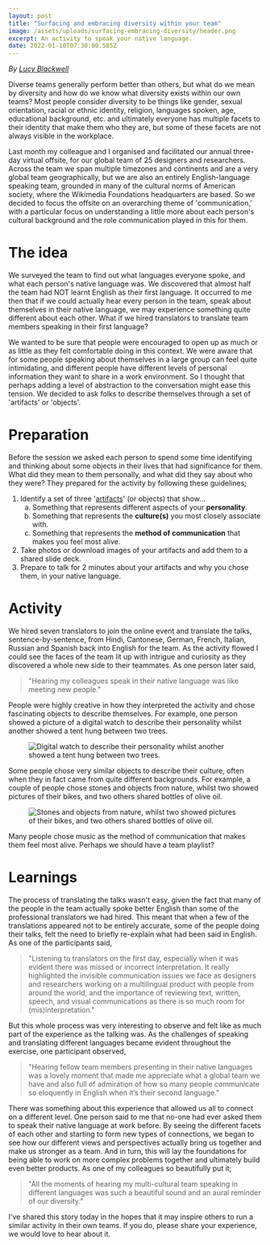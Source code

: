 ```yaml
---
layout: post
title: "Surfacing and embracing diversity within your team"
image: /assets/uploads/surfacing-embracing-diversity/header.png
excerpt: An activity to speak your native language.
date: 2022-01-10T07:30:00.585Z
---
```


_By [Lucy Blackwell](https://lucyblackwell.medium.com/)_

Diverse teams generally perform better than others, but what do we mean by diversity and how do we know what diversity exists within our own teams?  Most people consider diversity to be things like gender, sexual orientation, racial or ethnic identity, religion, languages spoken, age, educational background, etc. and ultimately everyone has multiple facets to their identity that make them who they are, but some of these facets are not always visible in the workplace.

Last month my colleague and I organised and facilitated our annual three-day virtual offsite, for our global team of 25 designers and researchers. Across the team we span multiple timezones and continents and are a very global team geographically, but we are also an entirely English-language speaking team, grounded in many of the cultural norms of American society, where the Wikimedia Foundations headquarters are based. So we decided to focus the offsite on an overarching theme of 'communication,' with a particular focus on understanding a little more about each person's cultural background and the role communication played in this for them.

# The idea

We surveyed the team to find out what languages everyone spoke, and what each person's native language was. We discovered that almost half the team had NOT learnt English as their first language. It occurred to me then that if we could actually hear every person in the team, speak about themselves in their native language, we may experience something quite different about each other. What if we hired translators to translate team members speaking in their first language?

We wanted to be sure that people were encouraged to open up as much or as little as they felt comfortable doing in this context. We were aware that for some people speaking about themselves in a large group can feel quite intimidating, and different people have different levels of personal information they want to share in a work environment. So I thought that perhaps adding a level of abstraction to the conversation might ease this tension. We decided to ask folks to describe themselves through a set of 'artifacts' or 'objects'.

# Preparation

Before the session we asked each person to spend some time identifying and thinking about some objects in their lives that had significance for them. What did they mean to them personally, and what did they say about who they were? They prepared for the activity by following these guidelines;

1. Identify a set of three '<a href="https://en.wiktionary.org/wiki/artifact" target="_blank">artifacts</a>' (or objects) that show…<br>
    <ol type="a">
        <li>Something that represents different aspects of your <strong>personality</strong>.</li>
        <li>Something that represents the <strong>culture(s)</strong> you most closely associate with.</li>
        <li>Something that represents the <strong>method of communication</strong> that makes you feel most alive.</li>
    </ol>
2. Take photos or download images of your artifacts and add them to a shared slide deck.
3. Prepare to talk for 2 minutes about your artifacts and why you chose them, in your native language.

# Activity

We hired seven translators to join the online event and translate the talks, sentence-by-sentence, from Hindi, Cantonese, German, French, Italian, Russian and Spanish back into English for the team. As the activity flowed I could see the faces of the team lit up with intrigue and curiosity as they discovered a whole new side to their teammates. As one person later said,

> "Hearing my colleagues speak in their native language was like meeting new people."

People were highly creative in how they interpreted the activity and chose fascinating objects to describe themselves. For example, one person showed a picture of a digital watch to describe their personality whilst another showed a tent hung between two trees.

<figure>
  <img src="{{ "/assets/uploads/surfacing-embracing-diversity/watch-tent.png" | relative_url }}" alt="Digital watch to describe their personality whilst another showed a tent hung between two trees.">
</figure>

Some people chose very similar objects to describe their culture, often when they in fact came from quite different backgrounds. For example, a couple of people chose stones and objects from nature, whilst two showed pictures of their bikes, and two others shared bottles of olive oil.

<figure>
  <img src="{{ "/assets/uploads/surfacing-embracing-diversity/nature-objects.png" | relative_url }}" alt="Stones and objects from nature, whilst two showed pictures of their bikes, and two others shared bottles of olive oil.">
</figure>

Many people chose music as the method of communication that makes them feel most alive.  Perhaps we should have a team playlist?


# Learnings

The process of translating the talks wasn't easy, given the fact that many of the people in the team actually spoke better English than some of the professional translators we had hired. This meant that when a few of the translations appeared not to be entirely accurate, some of the people doing their talks, felt the need to briefly re-explain what had been said in English.  As one of the participants said,

> "Listening to translators on the first day, especially when it was evident there was missed or incorrect interpretation. It really highlighted the invisible communication issues we face as designers and researchers working on a multilingual product with people from around the world, and the importance of reviewing text, written, speech, and visual communications as there is so much room for (mis)interpretation."

But this whole process was very interesting to observe and felt like as much part of the experience as the talking was. As the challenges of speaking and translating different languages became evident throughout the exercise, one participant observed,

> "Hearing fellow team members presenting in their native languages was a lovely moment that made me appreciate what a global team we have and also full of admiration of how so many people communicate so eloquently in English when it’s their second language."


There was something about this experience that allowed us all to connect on a different level. One person said to me that no-one had ever asked them to speak their native language at work before. By seeing the different facets of each other and starting to form new types of connections, we began to see how our different views and perspectives actually bring us together and make us stronger as a team. And in turn, this will lay the foundations for being able to work on more complex problems together and ultimately build even better products. As one of my colleagues so beautifully put it;

> "All the moments of hearing my multi-cultural team speaking in different languages was such a beautiful sound and an aural reminder of our diversity."

I've shared this story today in the hopes that it may inspire others to run a similar activity in their own teams. If you do, please share your experience, we would love to hear about it.